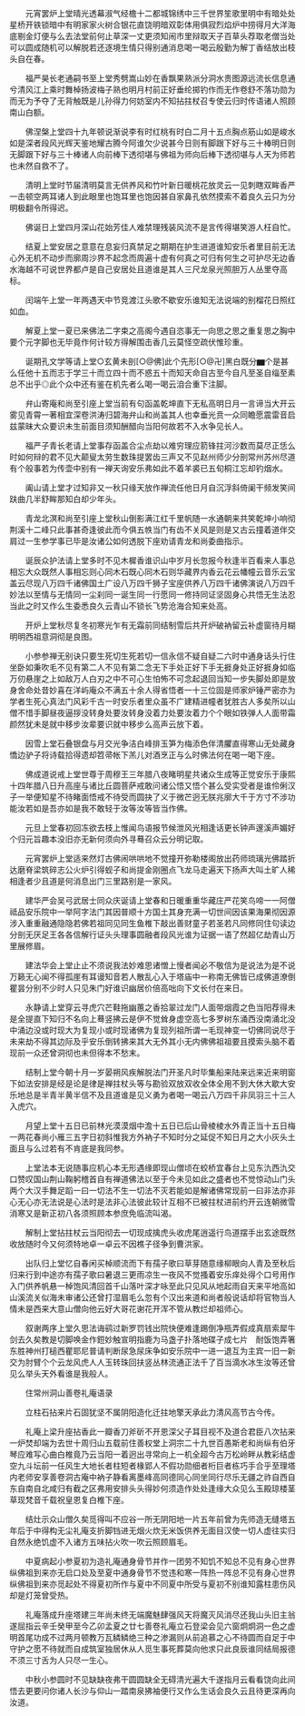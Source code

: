 <!-- { "loadSidebar": true } -->
　　元宵罢炉上堂晴光透幕淑气经檐十二都城锦绣中三千世界笙歌里明中有暗处处星桥开铁锁暗中有明家家火树合银花直饶明暗双彰体用俱寂烈焰炉中捞得月大洋海底剔金灯便与么去法堂前何止草深一丈更须知闹市里辩取天子百草头荐取老僧当处可以圆成随机可以解脱若还逐境生情只得别通消息喝一喝云殷勤为解丁香结放出枝头自在春。

　　福严昊长老通嗣书至上堂秀劈嵩山妙在香飘果熟派分洞水贵图源远流长信息通兮清风江上乘时舞棹扬波梅子熟也明月村前正好垂纶掷钓作而无作卷舒不落功勋为而无为予夺了无背触既是儿孙得力何妨室内不知拈拄杖召专使云归时传语诸人照顾南山白额。

　　佛涅槃上堂四十九年顿说渐说李有时红桃有时白二月十五点胸点筋山如是峻水如是深者段风光辉天鉴地耀古腾今阿谁欠少说甚今日则有脚跟下好与三十棒明日则无脚跟下好与三十棒诸人向前棒下透彻堪与佛祖为师向后棒下透彻堪与人天为师若也未然自救不了。

　　清明上堂时节届清明莫言无供养风和竹叶新日暖桃花放灵云一见刺瞎双眸香严一击顿空两耳诸人到此眼里也饱耳里也饱因甚自家鼻孔依然摸索不着良久云只为分明极翻令所得迟。

　　佛诞日上堂四月深山花始芳佳人难禁理残装风流不是言传得堪笑游人枉自忙。

　　结夏上堂安居之意意在息妄归真禁足之期期在护生进道谁知安乐者里目前无法心外无机不动步而廓周沙界不起念而周遍十虚有何真之可归有何生之可护尽无边香水海越不可说世界都卢是自己安居处且道谁是其人三尺龙泉光照胆万人丛里夺高标。

　　闰端午上堂一年两遇天中节竞渡江头歌不歇安乐谁知无法说端的别榴花日照红如血。

　　解夏上堂一夏已来佛法二字束之高阁今遇自恣事无一向思之思之重复思之胸中要个元字脚也无毕竟作何计较方得解围击香几云莫怪空疏伏惟珍重。

　　诞期孔文学等请上堂○玄黄未剖[○@佛]此个先形[○@卍]黑白既分▆个是甚么任他十五而志于学三十而立四十而不惑五十而知天命自古至今自凡至圣自缁至素总不出乎◎此个众中还有鉴在机先者么喝一喝云洎合重下注脚。

　　弁山寄庵和尚至引座上堂当前有句函盖乾坤直下无私高明日月一言谛当大开云雾见青霄一著相宜深卷洪涛归碧海弁山和尚盖其人也幸垂光贲一众同瞻愿震雷音启兹蒙昧大众要识未生前面目须知酬醋向当阳何故若不入水争见长人。

　　福严子青长老请上堂事存函盖合尘点劫以难穷理应箭锋拄河沙数而莫尽正恁么时如何辩的君不见大颠叟太劳生数珠提罢齿三声又不见赵州师少分剖常州苏州尽道有个般事若为传壶中别有一禅天询安乐弗如此不着羊裘已五旬桐江忘却钓烟水。

　　阖山请上堂才过知非又一秋只缘天放作禅流任他日月自沉浮斜倚阑干频发笑间趺曲几半舒眸那知白却少年头。

　　青龙北溟和尚至引座上堂秋山倒影满江红千里帆随一水通朝来共笑乾坤小响彻荆溪十二峰只此事甚奇逢彼此而今俱五帙当门有齿不关风是则是又古云撞着道伴交肩过一生参学事已毕是汝诸公如何透脱下座劝请青龙和尚委曲指示。

　　诞辰众护法请上堂多时不见木樨香谁识山中岁月长忽报今秋逢半百看来人事总相忘大众既然人事相忘则心同木石既心同木石则华藏界内香云花云幡幢云音乐云宝盖云尽现八万四千诸佛国土广设八万四千狮子宝座供养八万四千诸佛演说八万四千妙法以至情与无情同一尘刹同一诞生同一行愿同一修持同证坚固身心共悟无生法忍当此之时又作么生委悉良久云青山不锁长飞势沧海合知来处高。

　　开炉上堂秋尽复冬初寒光乍有无霜前同结制雪后共开炉破衲留云补虚窗待月糊明明西祖意洞彻是良图。

　　小参参禅无别诀只要生死切生死若切一信永信不疑自疑二六时中通身话头行住坐卧如秉吹毛不见有第二人不见有第二念无下手处正好下手无捱身处正好捱身如临万仞悬崖之上如敌万人白刃之中不可心生怕怖不可念起退回当知一步失脚处即是放身舍命处昔妙喜在洋屿庵众不满五十余人得省悟者一十三位固是师家炉锤严密亦为学者生死心真法门风彩千古一时安乐者里众虽不广建精进幢者犹胜古人多矣所以山僧不惜手脚昼夜逼拶没转身处要汝转身没着力处要汝着力个个眼如铁弹人人面带霜颜然犹未是就中移步汝辈要识就中移步么高声云放下着。

　　因雪上堂石叠银盘与月交光争洁白峰排玉笋为梅添色伴清臞直得寒山无处藏身憍边驴子将诗载拾得遗却笤帚帐下羔儿对酒烹正与么时佛法何在喝一喝下座。

　　佛成道说戒上堂世尊于周穆王三年腊八夜睹明星共诸众生成等正觉安乐于康熙十四年腊八日升高座与诸比丘圆菩萨戒敢问诸公悟又悟个甚么受实受者是谁伶俐汉子一举便知星不待睹面悟戒不待受而圆抉了义于微芒迥无朕兆廓大千于方寸不涉功能汝若如是吾亦如是我不敢轻于汝等汝等皆当作佛。

　　元旦上堂春初回冻欲去枝上惟闻鸟语报节候泄风光相逢话更长钟声邃溪声媚好个归元旨趣本没旧亦无新何须向外寻蓦召众云分明记取。

　　元宵罢炉上堂适来然灯古佛闹哄哄地不觉撞开弥勒楼阁放出药师琉璃光佛踏折达磨脊梁筑碎志公火炉引得蚬子和尚提金刚圈点飞龙马走遍天下扬声大叫土旷人稀相逢者少且道是何消息出门三里路别是一家风。

　　建华严会吴弓武居士同众庆诞请上堂春和日暖重重华藏庄严花笑鸟啼一一阿僧祗品安乐院中一举阿字法门其因普顺十方国土其身充满一切世间因该果海果彻因源涉入重重融通隐隐若佛若祖同见同生鱼椎下敲出善财童子若圣若凡同修同住句读边分剖无厌足王各各信解行证头头理事圆融者段风光谁为证据一语了然超亿劫青山万里展修眉。

　　建法华会上堂止止不须说我法妙难思诸憎上慢者闻必不敬信为是说法为是不说万籁无心闻不得孤崖有耳谩知音若人散乱心入于塔庙中一称南无佛皆已成佛道潦倒瞿昙分别不少时人只见朱门好谁识幽居价倍高咄向下文长付在来日。

　　永静请上堂穿云寻虎穴芒鞋拖幽蕙之香拾翠过龙门人面带烟霞之色当阳荐得未是全提直下知归不名向上蓦竖拂云是伊不觉耸身虚空高七多罗树东涌西没南涌北没中涌边没或时现大为复现小或时现诸佛为复现列祖所谓一毛现神变一切佛同说尽于未来劫不得其边际及乎安乐倒转拂来其大无外其小无内佛佛祖祖要且摸索头脑不着现前一众还曾洞彻也未但得本不愁末。

　　结制上堂今朝十月一岁晏朔风疾解脱法门开圣凡时毕集船来陆来远来近来明窗下如法安排是经是论是律是禅拄杖头等与勘验双放双收全体全用不到大休大歇大安乐地总是半青半黄半信不及且道谁是见义勇为者喝一喝云八万四千非凤羽三十三人入虎穴。

　　月望上堂十五日已前林光漠漠烟中澹十五日已后山骨棱棱水外青正当十五日梅一两花春尚小雁三五字日初斜惟我方外衲子不知时分之延促不知日月之大小灰头土面且与么过若有不肯底是我同参。

　　上堂法本无说随事应机心本无形遇缘即现山僧顷在蛟桥宜春台上见东氿西氿交口赞叹国山荆山鞠躬稽首自有禅道佛法以至于今未见如此之盛者也不觉惊动山门头两个大汉手舞足蹈一曰一切法不生一切法不灭若能如是解诸佛常现前一曰非法亦非心无心亦无法说是心法时是法非心法彼此较计互相不已被拄杖进前约开云连朝微雪消寒又是新正初八各须照顾本参庶免临流叫渴。

　　解制上堂拈拄杖云当阳彻去一切现成擒虎头收虎尾逍遥行鸟道摆手出玄途既然收放随时今又何须特地卓一卓云不因樵子径争到曹洪家。

　　出队归上堂忆自春闲买棹顺流而下有孺子歌曰草芽随意缘柳眼向人青及至秋后归来行到中途亦有孺子歌曰暑退三更雨凉生一夜风不觉搔着安乐痒处得个口号用作入门供养帆悬一棹饱风清回首千山落叶深才咏至此只见风从地起雨自天来平地高如山溪流关似海未审诸公还曾打湿眉毛么忽有个汉出来道和尚者般说话却将官物当人情未是西来大意山僧向他云好大哥花谢花开浑不管从教烂却祖师心。

　　叙谢两序上堂久思法诲鹞过新罗罚钱出院快便难逢踢倒净瓶弄假成真扇索犀牛剑去久矣教是切脚唤金作鋀妙触宣明指鹿为马盏子扑落地碟子成七片　耐饭饱弄箸东胜神州打槌西瞿耶尼普请判断尿急尿床争如安乐院中一进一退互为主宾一旧一新交为肘臂个个云龙风虎人人玉转珠回扶竖丛林流通正法千了百当滴水冰生汝等还曾见么举头天外看谁是我般人。

　　住常州洞山善卷礼庵语录

　　立柱石拈来片石固犹坚不属阴阳造化迁拄地擎天承此力清风高节古今传。

　　礼庵上梁升座拈香此一瓣香刀斧斫不开恩深父子耳目视不及道合君臣八次拈来一炉焚却端为去世十周归山五载前住善权堂上洞宗二十九世百愚斯老和尚纵有伯牙琴应难写心曲白椎竟乃云当阳一着迥出寻常向上一机全超今古万松岭畔从教彩结虚空九斗坛前一任风生大地长者柱短者椽郢人不假功勋细者桁巨者栋巧手合乎至理塔内老师安享善卷洞古庵中衲子静看离墨峰高同德同心同坐同行尽乐无疆之祚自西自东自南自北咸归有截之区弗用安排头头得妙何须造作处处逢缘大众见么玉殿琼楼茎草现梵音千载祝皇恩复白椎下座。

　　结灶示众山僧久矣觅得叫不应谷一所无阴阳地一片五年前曾为先师造无缝塔五年后于中得构无尘礼庵支折脚铛进无烟火炊无米饭供养无面目汉使一切人虚往实归自然永绝饥虚不入诸方五味拈火吹一吹云照顾眉毛。

　　中夏病起小参夏初为造礼庵通身骨节并作一团劳不知饥不知总不见有身心世界纵佛祖到来亦无启口处及至夏中通身骨节不觉违和寒一阵热一阵总不见有身心世界纵佛祖到来亦觅起处不得夏初所作与夏中不同夏中所受与夏初不别谁知露柱患伤风却是灯笼曾受热。

　　礼庵落成升座塔建三年尚未终无端魔魅肆强风天将魔灭风消尽还我山头旧主翁遂屈指云辛壬癸甲至今乙卯孟夏之廿七善卷礼庵立石登梁会见六窗炯炯洞一色之虚明首尾功成不过两月顿教万瓦鳞鳞绝三种之渗漏则从前追慕之心不待圆而自足于中守护之愿不待就而自成筑室独居休从人觅生事死葬莫向他求只此良辰谁同结局报德不须三寸舌为人只尽一生心。

　　中秋小参圆时不见缺缺夜弗干圆圆缺全无碍清光遍大千遂指月云看看饶向此间悟去更要问你诸人长沙与仰山一踏南泉拂袖便行又作么生话会良久云且待更深再向汝道。

